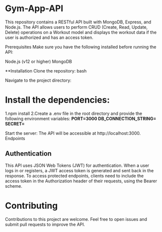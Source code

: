# Gym-App-API

This repository contains a RESTful API built with MongoDB, Express, and Node.js. The API allows users to perform CRUD (Create, Read, Update, Delete) operations on a Workout model and displays the workout data if the user is authorized and has an access token.

Prerequisites
Make sure you have the following installed before running the API:

Node.js (v12 or higher)
MongoDB

**Installation
Clone the repository:
bash
 
Navigate to the project directory:
# Install the dependencies:
 1.npm install
2.Create a .env file in the root directory and provide the following environment variables:
**PORT=3000
DB_CONNECTION_STRING=<your-mongodb-connection-string>
SECRET=<your-jwt-secret>**
 
Start the server:
The API will be accessible at http://localhost:3000.
Endpoints
  

 

## Authentication
This API uses JSON Web Tokens (JWT) for authentication. When a user logs in or registers, a JWT access token is generated and sent back in the response. To access protected endpoints, clients need to include the access token in the Authorization header of their requests, using the Bearer scheme.


# Contributing
Contributions to this project are welcome. Feel free to open issues and submit pull requests to improve the API.
